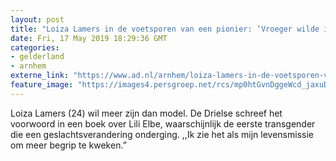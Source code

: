 ```yaml
---
layout: post
title: "Loiza Lamers in de voetsporen van een pionier: ‘Vroeger wilde ik echt vluchten uit Driel’"
date: Fri, 17 May 2019 18:29:36 GMT
categories: 
- gelderland 
- arnhem 
externe_link: "https://www.ad.nl/arnhem/loiza-lamers-in-de-voetsporen-van-een-pionier-vroeger-wilde-ik-echt-vluchten-uit-driel~ab8a4f28/"
feature_image: "https://images4.persgroep.net/rcs/mp0htGvnDggeWcd_jaxuDPDMAHA/diocontent/131479884/_fitwidth/400/?appId=21791a8992982cd8da851550a453bd7f&quality=0.7"
---
```


Loiza Lamers (24) wil meer zijn dan model. De Drielse schreef het voorwoord in een boek over Lili Elbe, waarschijnlijk de eerste transgender die een geslachtsverandering onderging. ,,Ik zie het als mijn levensmissie om meer begrip te kweken.”
